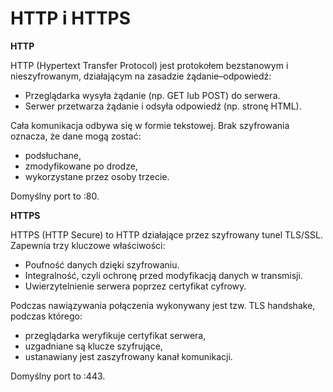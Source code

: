 # HTTP i HTTPS

**HTTP**

HTTP (Hypertext Transfer Protocol) jest protokołem bezstanowym i nieszyfrowanym, działającym na zasadzie żądanie–odpowiedź:
 - Przeglądarka wysyła żądanie (np. GET lub POST) do serwera.
 - Serwer przetwarza żądanie i odsyła odpowiedź (np. stronę HTML).

Cała komunikacja odbywa się w formie tekstowej. Brak szyfrowania oznacza, że dane mogą zostać:
 - podsłuchane,
 - zmodyfikowane po drodze,
 - wykorzystane przez osoby trzecie.

Domyślny port to :80.

**HTTPS**

HTTPS (HTTP Secure) to HTTP działające przez szyfrowany tunel TLS/SSL. Zapewnia trzy kluczowe właściwości:
 - Poufność danych dzięki szyfrowaniu.
 - Integralność, czyli ochronę przed modyfikacją danych w transmisji.
 - Uwierzytelnienie serwera poprzez certyfikat cyfrowy.

Podczas nawiązywania połączenia wykonywany jest tzw. TLS handshake, podczas którego:
 - przeglądarka weryfikuje certyfikat serwera,
 - uzgadniane są klucze szyfrujące,
 - ustanawiany jest zaszyfrowany kanał komunikacji.

Domyślny port to :443.
